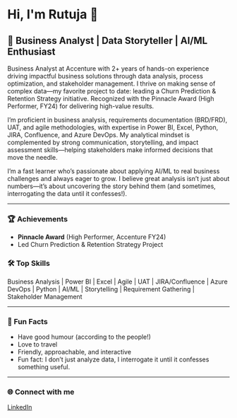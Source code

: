 # Hi, I'm Rutuja 👋

## 🚀 Business Analyst | Data Storyteller | AI/ML Enthusiast

Business Analyst at Accenture with 2+ years of hands-on experience driving impactful business solutions through data analysis, process optimization, and stakeholder management. I thrive on making sense of complex data—my favorite project to date: leading a Churn Prediction & Retention Strategy initiative. Recognized with the Pinnacle Award (High Performer, FY24) for delivering high-value results.

I’m proficient in business analysis, requirements documentation (BRD/FRD), UAT, and agile methodologies, with expertise in Power BI, Excel, Python, JIRA, Confluence, and Azure DevOps. My analytical mindset is complemented by strong communication, storytelling, and impact assessment skills—helping stakeholders make informed decisions that move the needle.

I’m a fast learner who’s passionate about applying AI/ML to real business challenges and always eager to grow. I believe great analysis isn’t just about numbers—it’s about uncovering the story behind them (and sometimes, interrogating the data until it confesses!).

---

### 🏆 Achievements
- **Pinnacle Award** (High Performer, Accenture FY24)
- Led Churn Prediction & Retention Strategy Project

### 🛠️ Top Skills
Business Analysis | Power BI | Excel | Agile | UAT | JIRA/Confluence | Azure DevOps | Python | AI/ML | Storytelling | Requirement Gathering | Stakeholder Management

---

### 💬 Fun Facts
- Have good humour (according to the people!)
- Love to travel
- Friendly, approachable, and interactive
- Fun fact: I don’t just analyze data, I interrogate it until it confesses something useful.

---

### 🌐 Connect with me
[LinkedIn]([[https://www.linkedin.com/in/rutuja-nale]) <!-- Replace with your actual LinkedIn profile URL -->
